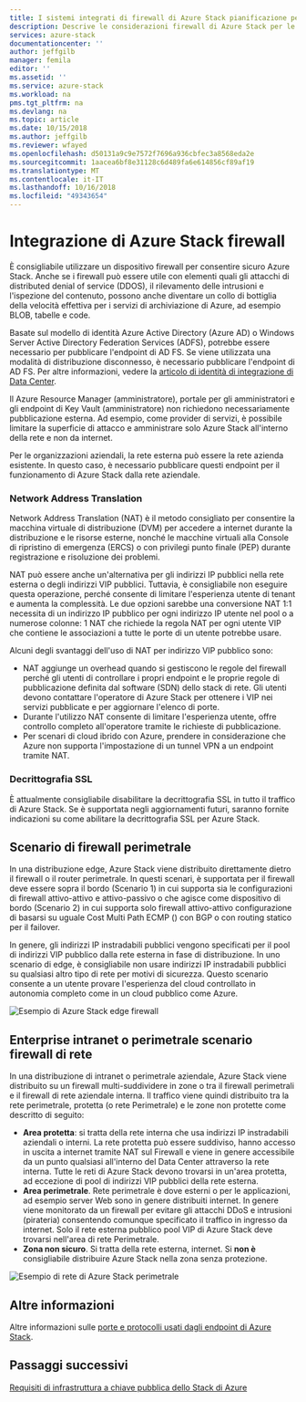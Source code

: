 ```yaml
---
title: I sistemi integrati di firewall di Azure Stack pianificazione per Azure Stack | Microsoft Docs
description: Descrive le considerazioni firewall di Azure Stack per le distribuzioni basate su Azure Stack di Azure a più nodi.
services: azure-stack
documentationcenter: ''
author: jeffgilb
manager: femila
editor: ''
ms.assetid: ''
ms.service: azure-stack
ms.workload: na
pms.tgt_pltfrm: na
ms.devlang: na
ms.topic: article
ms.date: 10/15/2018
ms.author: jeffgilb
ms.reviewer: wfayed
ms.openlocfilehash: d50131a9c9e7572f7696a936cbfec3a8568eda2e
ms.sourcegitcommit: 1aacea6bf8e31128c6d489fa6e614856cf89af19
ms.translationtype: MT
ms.contentlocale: it-IT
ms.lasthandoff: 10/16/2018
ms.locfileid: "49343654"
---
```

# <a name="azure-stack-firewall-integration"></a>Integrazione di Azure Stack firewall
È consigliabile utilizzare un dispositivo firewall per consentire sicuro Azure Stack. Anche se i firewall può essere utile con elementi quali gli attacchi di distributed denial of service (DDOS), il rilevamento delle intrusioni e l'ispezione del contenuto, possono anche diventare un collo di bottiglia della velocità effettiva per i servizi di archiviazione di Azure, ad esempio BLOB, tabelle e code.

Basate sul modello di identità Azure Active Directory (Azure AD) o Windows Server Active Directory Federation Services (ADFS), potrebbe essere necessario per pubblicare l'endpoint di AD FS. Se viene utilizzata una modalità di distribuzione disconnesso, è necessario pubblicare l'endpoint di AD FS. Per altre informazioni, vedere la [articolo di identità di integrazione di Data Center](azure-stack-integrate-identity.md).

Il Azure Resource Manager (amministratore), portale per gli amministratori e gli endpoint di Key Vault (amministratore) non richiedono necessariamente pubblicazione esterna. Ad esempio, come provider di servizi, è possibile limitare la superficie di attacco e amministrare solo Azure Stack all'interno della rete e non da internet.

Per le organizzazioni aziendali, la rete esterna può essere la rete azienda esistente. In questo caso, è necessario pubblicare questi endpoint per il funzionamento di Azure Stack dalla rete aziendale.

### <a name="network-address-translation"></a>Network Address Translation
Network Address Translation (NAT) è il metodo consigliato per consentire la macchina virtuale di distribuzione (DVM) per accedere a internet durante la distribuzione e le risorse esterne, nonché le macchine virtuali alla Console di ripristino di emergenza (ERCS) o con privilegi punto finale (PEP) durante registrazione e risoluzione dei problemi.

NAT può essere anche un'alternativa per gli indirizzi IP pubblici nella rete esterna o degli indirizzi VIP pubblici. Tuttavia, è consigliabile non eseguire questa operazione, perché consente di limitare l'esperienza utente di tenant e aumenta la complessità. Le due opzioni sarebbe una conversione NAT 1:1 necessita di un indirizzo IP pubblico per ogni indirizzo IP utente nel pool o a numerose colonne: 1 NAT che richiede la regola NAT per ogni utente VIP che contiene le associazioni a tutte le porte di un utente potrebbe usare.

Alcuni degli svantaggi dell'uso di NAT per indirizzo VIP pubblico sono:
- NAT aggiunge un overhead quando si gestiscono le regole del firewall perché gli utenti di controllare i propri endpoint e le proprie regole di pubblicazione definita dal software (SDN) dello stack di rete. Gli utenti devono contattare l'operatore di Azure Stack per ottenere i VIP nei servizi pubblicate e per aggiornare l'elenco di porte.
- Durante l'utilizzo NAT consente di limitare l'esperienza utente, offre controllo completo all'operatore tramite le richieste di pubblicazione.
- Per scenari di cloud ibrido con Azure, prendere in considerazione che Azure non supporta l'impostazione di un tunnel VPN a un endpoint tramite NAT.

### <a name="ssl-decryption"></a>Decrittografia SSL
È attualmente consigliabile disabilitare la decrittografia SSL in tutto il traffico di Azure Stack. Se è supportata negli aggiornamenti futuri, saranno fornite indicazioni su come abilitare la decrittografia SSL per Azure Stack.

## <a name="edge-firewall-scenario"></a>Scenario di firewall perimetrale
In una distribuzione edge, Azure Stack viene distribuito direttamente dietro il firewall o il router perimetrale. In questi scenari, è supportata per il firewall deve essere sopra il bordo (Scenario 1) in cui supporta sia le configurazioni di firewall attivo-attivo e attivo-passivo o che agisce come dispositivo di bordo (Scenario 2) in cui supporta solo firewall attivo-attivo configurazione di basarsi su uguale Cost Multi Path ECMP () con BGP o con routing statico per il failover.

In genere, gli indirizzi IP instradabili pubblici vengono specificati per il pool di indirizzi VIP pubblico dalla rete esterna in fase di distribuzione. In uno scenario di edge, è consigliabile non usare indirizzi IP instradabili pubblici su qualsiasi altro tipo di rete per motivi di sicurezza. Questo scenario consente a un utente provare l'esperienza del cloud controllato in autonomia completo come in un cloud pubblico come Azure.  

![Esempio di Azure Stack edge firewall](.\media\azure-stack-firewall\firewallScenarios.png)

## <a name="enterprise-intranet-or-perimeter-network-firewall-scenario"></a>Enterprise intranet o perimetrale scenario firewall di rete
In una distribuzione di intranet o perimetrale aziendale, Azure Stack viene distribuito su un firewall multi-suddividere in zone o tra il firewall perimetrali e il firewall di rete aziendale interna. Il traffico viene quindi distribuito tra la rete perimetrale, protetta (o rete Perimetrale) e le zone non protette come descritto di seguito:

- **Area protetta**: si tratta della rete interna che usa indirizzi IP instradabili aziendali o interni. La rete protetta può essere suddiviso, hanno accesso in uscita a internet tramite NAT sul Firewall e viene in genere accessibile da un punto qualsiasi all'interno del Data Center attraverso la rete interna. Tutte le reti di Azure Stack devono trovarsi in un'area protetta, ad eccezione di pool di indirizzi VIP pubblici della rete esterna.
- **Area perimetrale**. Rete perimetrale è dove esterni o per le applicazioni, ad esempio server Web sono in genere distribuiti internet. In genere viene monitorato da un firewall per evitare gli attacchi DDoS e intrusioni (pirateria) consentendo comunque specificato il traffico in ingresso da internet. Solo il rete esterna pubblico pool VIP di Azure Stack deve trovarsi nell'area di rete Perimetrale.
- **Zona non sicuro**. Si tratta della rete esterna, internet. Si **non è** consigliabile distribuire Azure Stack nella zona senza protezione.

![Esempio di rete di Azure Stack perimetrale](.\media\azure-stack-firewall\perimeter-network-scenario.png)

## <a name="learn-more"></a>Altre informazioni
Altre informazioni sulle [porte e protocolli usati dagli endpoint di Azure Stack](azure-stack-integrate-endpoints.md).

## <a name="next-steps"></a>Passaggi successivi
[Requisiti di infrastruttura a chiave pubblica dello Stack di Azure](azure-stack-pki-certs.md)

